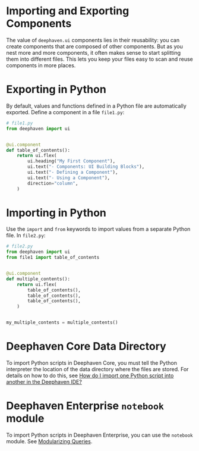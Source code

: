 # Importing and Exporting Components

The value of `deephaven.ui` components lies in their reusability: you can create components that are composed of other components. But as you nest more and more components, it often makes sense to start splitting them into different files. This lets you keep your files easy to scan and reuse components in more places.

# Exporting in Python

By default, values and functions defined in a Python file are automatically exported. Define a component in a file `file1.py`:

```python
# file1.py
from deephaven import ui


@ui.component
def table_of_contents():
    return ui.flex(
        ui.heading("My First Component"),
        ui.text("- Components: UI Building Blocks"),
        ui.text("- Defining a Component"),
        ui.text("- Using a Component"),
        direction="column",
    )
```

# Importing in Python

Use the `import` and `from` keywords to import values from a separate Python file. In `file2.py`:

```python
# file2.py
from deephaven import ui
from file1 import table_of_contents


@ui.component
def multiple_contents():
    return ui.flex(
        table_of_contents(),
        table_of_contents(),
        table_of_contents(),
    )


my_multiple_contents = multiple_contents()
```

# Deephaven Core Data Directory

To import Python scripts in Deephaven Core, you must tell the Python interpreter the location of the data directory where the files are stored. For details on how to do this, see [How do I import one Python script into another in the Deephaven IDE?](/core/docs/reference/community-questions/import-python-script)

# Deephaven Enterprise `notebook` module

To import Python scripts in Deephaven Enterprise, you can use the `notebook` module. See [Modularizing Queries](/enterprise/docs/development/modularizing-queries).
